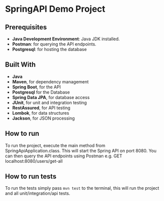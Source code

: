 # SpringAPI Demo Project

## Prerequisites
- **Java Development Environment**: Java JDK installed.
- **Postman**: for querying the API endpoints.
- **Postgresql**: for hosting the database

## Built With
- **Java**
- **Maven**, for dependency management
- **Spring Boot**, for the API
- **Postgresql** for the Database
- **Spring Data JPA**, for database access
- **JUnit**, for unit and integration testing
- **RestAssured**, for API testing
- **Lombok**, for data structures
- **Jackson**, for JSON processing

## How to run
To run the project, execute the main method from SpringApiApplication.class. This will start the Spring API on port 8080.
You can then query the API endpoints using Postman e.g. GET localhost:8080/users/get-all

## How to run tests
To run the tests simply pass ` mvn test ` to the terminal, this will run the project and all unit/integration/api tests. 
